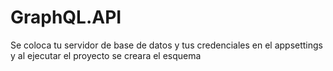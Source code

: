 # GraphQL.API


Se coloca tu servidor de base de datos y tus credenciales en el appsettings y al ejecutar el proyecto se creara el esquema
